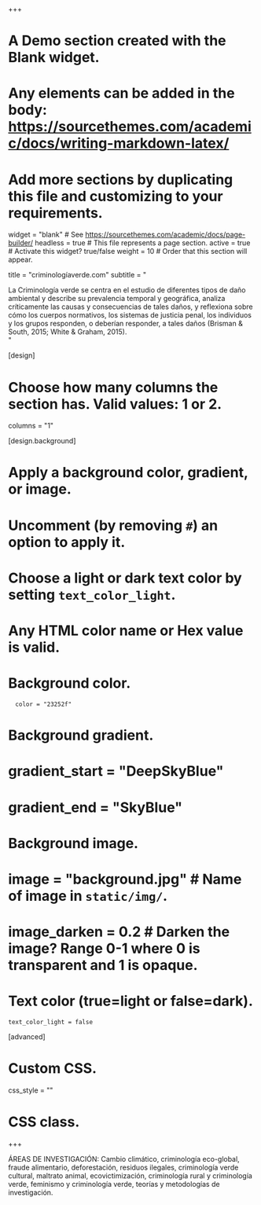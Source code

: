 +++
# A Demo section created with the Blank widget.
# Any elements can be added in the body: https://sourcethemes.com/academic/docs/writing-markdown-latex/
# Add more sections by duplicating this file and customizing to your requirements.

widget = "blank"  # See https://sourcethemes.com/academic/docs/page-builder/
headless = true  # This file represents a page section.
active = true  # Activate this widget? true/false
weight = 10  # Order that this section will appear.

title = "criminologíaverde.com"
subtitle = "<div class=text-justify>La Criminología verde se centra en el estudio de diferentes tipos de daño ambiental y describe su prevalencia temporal y geográfica, analiza críticamente las causas y consecuencias de tales daños, y reflexiona sobre cómo los cuerpos normativos, los sistemas de justicia penal, los individuos y los grupos responden, o deberían responder, a tales daños (Brisman & South, 2015; White & Graham, 2015).</div>"

[design]
  # Choose how many columns the section has. Valid values: 1 or 2.
  columns = "1"

[design.background]
  # Apply a background color, gradient, or image.
  #   Uncomment (by removing `#`) an option to apply it.
  #   Choose a light or dark text color by setting `text_color_light`.
  #   Any HTML color name or Hex value is valid.

  # Background color.
      color = "23252f"
  
  # Background gradient.
  # gradient_start = "DeepSkyBlue"
  # gradient_end = "SkyBlue"
  
  # Background image.
  #  image = "background.jpg"  # Name of image in `static/img/`.
  #  image_darken = 0.2  # Darken the image? Range 0-1 where 0 is transparent and 1 is opaque.

  # Text color (true=light or false=dark).
    text_color_light = false  
  
[advanced]
 # Custom CSS. 
 css_style = ""
 
 # CSS class.
+++

   <div class=text-justify>ÁREAS DE INVESTIGACIÓN: Cambio climático, criminología eco-global, fraude alimentario, deforestación, residuos ilegales, criminología verde cultural, maltrato animal, ecovictimización, criminología rural y criminología verde, feminismo y criminología verde, teorías y metodologías de investigación.</div>

